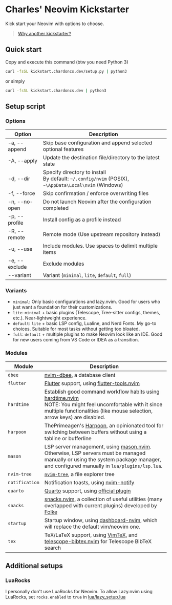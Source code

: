 # Charles' Neovim Kickstarter

Kick start your Neovim with options to choose.

> [Why another kickstarter?](https://github.com/chardoncs/cd-kickstart.nvim/wiki/FAQ#q-why-another-kickstarter)

## Quick start

Copy and execute this command (btw you need Python 3)

```bash
curl -fsSL kickstart.chardoncs.dev/setup.py | python3
```

or simply

```bash
curl -fsSL kickstart.chardoncs.dev | python3
```

## Setup script

### Options

|    Option        |                                 Description                                    |
|------------------|--------------------------------------------------------------------------------|
| -a, --append     | Skip base configuration and append selected optional features                  |
| -A, --apply      | Update the destination file/directory to the latest state                      |
| -d, --dir        | Specify directory to install<br />By default: `~/.config/nvim` (POSIX), `~\AppData\Local\nvim` (Windows) |
| -f, --force      | Skip confirmation / enforce overwriting files                                  |
| -n, --no-open    | Do not launch Neovim after the configuration completed                         |
| -p, --profile    | Install config as a profile instead                                            |
| -R, --remote     | Remote mode (Use upstream repository instead)                                  |
| -u, --use        | Include modules. Use spaces to delimit multiple items                          |
| -e, --exclude    | Exclude modules                                                                |
| --variant        | Variant (`minimal`, `lite`, `default`, `full`)                                 |

### Variants

- `minimal`: Only basic configurations and lazy.nvim. Good for users who just want a foundation for their customizations.
- `lite`: `minimal` + basic plugins (Telescope, Tree-sitter configs, themes, etc.). Near-lightweight experience.
- `default`: `lite` + basic LSP config, Lualine, and Nerd Fonts. My go-to choices. Suitable for most tasks without getting too bloated.
- `full`: `default` + multiple plugins to make Neovim look like an IDE. Good for new users coming from VS Code or IDEA as a transition.

### Modules

|     Module       |                                 Description                                    |
|------------------|--------------------------------------------------------------------------------|
| `dbee`           | [nvim-dbee](https://github.com/kndndrj/nvim-dbee), a database client |
| `flutter`        | [Flutter](https://flutter.dev/) support, using [flutter-tools.nvim](https://github.com/nvim-flutter/flutter-tools.nvim) |
| `hardtime`       | Establish good command workflow habits using [hardtime.nvim](https://github.com/m4xshen/hardtime.nvim)<br />NOTE: You might feel uncomfortable with it since multiple functionalities (like mouse selection, arrow keys) are disabled. |
| `harpoon`        | ThePrimeagen's [Harpoon](https://github.com/ThePrimeagen/harpoon/tree/harpoon2), an opinionated tool for switching between buffers without using a tabline or bufferline |
| `mason`          | LSP server management, using [mason.nvim](https://github.com/williamboman/mason.nvim).<br/>Otherwise, LSP servers must be managed manually or using the system package manager, and configured manually in `lua/plugins/lsp.lua`. |
| `nvim-tree`      | [`nvim-tree`](https://github.com/nvim-tree/nvim-tree.lua), a file explorer tree |
| `notification`   | Notification toasts, using [nvim-notify](https://github.com/rcarriga/nvim-notify) |
| `quarto`         | [Quarto](https://quarto.org/) support, using [official plugin](https://github.com/quarto-dev/quarto-nvim) |
| `snacks`         | [snacks.nvim](https://github.com/folke/snacks.nvim), a collection of useful utilities (many overlapped with current plugins) developed by [Folke](https://github.com/folke) |
| `startup`        | Startup window, using [dashboard-nvim](https://github.com/nvimdev/dashboard-nvim), which will replace the default vim/neovim one. |
| `tex`            | TeX/LaTeX support, using [VimTeX](https://github.com/lervag/vimtex/), and [telescope-bibtex.nvim](https://github.com/nvim-telescope/telescope-bibtex.nvim) for Telescope BibTeX search |

## Additional setups

### LuaRocks

I personally don't use LuaRocks for Neovim. To allow Lazy.nvim using LuaRocks, set `rocks.enabled` to `true` in [lua/lazy_setup.lua](/base/lua/lazy_setup.lua)
